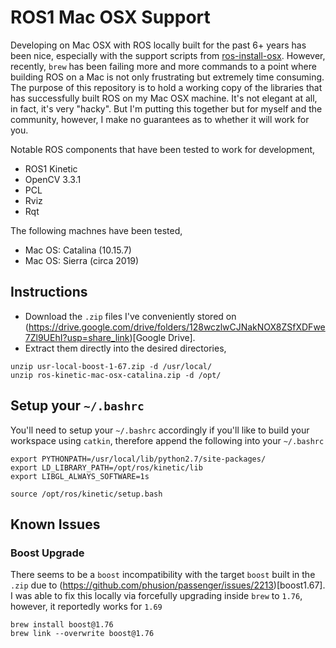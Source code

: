 # ROS1 Mac OSX Support 
Developing on Mac OSX with ROS locally built for the past 6+ years has been nice, especially with the support scripts from [ros-install-osx](https://github.com/mikepurvis/ros-install-osx). However, recently, `brew` has been failing more and more commands to a point where building ROS on a Mac is not only frustrating but extremely time consuming. The purpose of this repository is to hold a working copy of the libraries that has successfully built ROS on my Mac OSX machine. It's not elegant at all, in fact, it's very "hacky". But I'm putting this together but for myself and the community, however, I make no guarantees as to whether it will work for you. 

Notable ROS components that have been tested to work for development,
- ROS1 Kinetic 
- OpenCV 3.3.1
- PCL
- Rviz
- Rqt

The following machnes have been tested,
- Mac OS: Catalina (10.15.7)
- Mac OS: Sierra (circa 2019) 

## Instructions
- Download the `.zip` files I've conveniently stored on (https://drive.google.com/drive/folders/128wczlwCJNakNOX8ZSfXDFwe7Zl9UEhI?usp=share_link)[Google Drive].
- Extract them directly into the desired directories,
```
unzip usr-local-boost-1-67.zip -d /usr/local/
unzip ros-kinetic-mac-osx-catalina.zip -d /opt/
```

## Setup your `~/.bashrc`
You'll need to setup your `~/.bashrc` accordingly if you'll like to build your workspace using `catkin`, therefore append the following into your `~/.bashrc`

```
export PYTHONPATH=/usr/local/lib/python2.7/site-packages/
export LD_LIBRARY_PATH=/opt/ros/kinetic/lib
export LIBGL_ALWAYS_SOFTWARE=1s

source /opt/ros/kinetic/setup.bash

```


## Known Issues
### Boost Upgrade 
There seems to be a `boost` incompatibility with the target `boost` built in the `.zip` due to (https://github.com/phusion/passenger/issues/2213)[boost1.67]. I was able to fix this locally via forcefully upgrading inside `brew` to `1.76`, however, it reportedly works for `1.69`

```
brew install boost@1.76
brew link --overwrite boost@1.76
```
